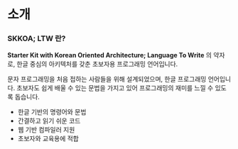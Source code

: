 # 소개

### SKKOA; LTW 란?

**<hlt>S</hlt>tarter <hlt>K</hlt>it with <hlt>K</hlt>orean <hlt>O</hlt>riented <hlt>A</hlt>rchitecture; <hlt>L</hlt>anguage <hlt>T</hlt>o <hlt>W</hlt>rite** 의 약자로, 한글 중심의 아키텍처를 갖춘 초보자용 프로그래밍 언어입니다.

문자 프로그래밍을 처음 접하는 사람들을 위해 설계되었으며, 한글 프로그래밍 언어입니다. 초보자도 쉽게 배울 수 있는 문법을 가지고 있어 프로그래밍의 재미를 느낄 수 있도록 돕습니다.

<ul class="feature-list">
    <li>한글 기반의 명령어와 문법</li>
    <li>간결하고 읽기 쉬운 코드</li>
    <li>웹 기반 컴파일러 지원</li>
    <li>초보자와 교육용에 적합</li>
</ul>
